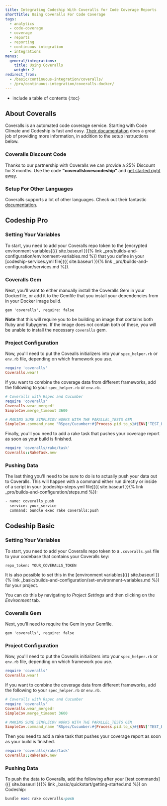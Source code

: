 ```yaml
---
title: Integrating Codeship With Coveralls for Code Coverage Reports
shortTitle: Using Coveralls For Code Coverage
tags:
  - analytics
  - code-coverage
  - coverage
  - reports
  - reporting
  - continuous integration
  - integrations
menus:
  general/integrations:
    title: Using Coveralls
    weight: 2
redirect_from:
  - /basic/continuous-integration/coveralls/
  - /pro/continuous-integration/coveralls-docker/
---
```


* include a table of contents
{:toc}

## About Coveralls

Coveralls is an automated code coverage service. Starting with Code Climate and Codeship is fast and easy. [Their documentation](https://coveralls.zendesk.com/hc/en-us/categories/200131159-Documentation) does a great job of providing more information, in addition to the setup instructions below.

### Coveralls Discount Code

Thanks to our partnership with Coveralls we can provide a 25% Discount for 3 months. Use the code **"coverallslovescodeship"** and [get started right away](https://coveralls.io/).

### Setup For Other Languages

Coveralls supports a lot of other languages. Check out their fantastic [documentation](https://coveralls.io/docs/supported_continuous_integration).

## Codeship Pro

### Setting Your Variables

To start, you need to add your Coveralls repo token to the [encrypted environment variables]({{ site.baseurl }}{% link _pro/builds-and-configuration/environment-variables.md %}) that you define in your [codeship-services.yml file]({{ site.baseurl }}{% link _pro/builds-and-configuration/services.md %}).

### Coveralls Gem

Next, you'll want to either manually install the Coveralls Gem in your Dockerfile, or add it to the Gemfile that you install your dependencies from in your Docker image build.

```
gem 'coveralls', require: false
```

**Note** that this will require you to be building an image that contains both Ruby and Rubygems. If the image does not contain both of these, you will be unable to install the necessary `coveralls` gem.

### Project Configuration

Now, you'll need to put the Covealls initializers into your `spec_helper.rb` or `env.rb` file, depending on which framework you use.

```ruby
require 'coveralls'
Coveralls.wear!
```

If you want to combine the coverage data from different frameworks, add the following to your `spec_helper.rb` or `env.rb`.

```ruby
# Coveralls with Rspec and Cucumber
require 'coveralls'
Coveralls.wear_merged!
SimpleCov.merge_timeout 3600

# MAKING SURE SIMPLECOV WORKS WITH THE PARALLEL_TESTS GEM
SimpleCov.command_name "RSpec/Cucumber:#{Process.pid.to_s}#{ENV['TEST_ENV_NUMBER']}"
```

Finally, you'll you need to add a rake task that pushes your coverage report as soon as your build is finished.

```ruby
require 'coveralls/rake/task'
Coveralls::RakeTask.new
```

### Pushing Data

The last thing you'll need to be sure to do is to actually push your data out to Coveralls. This will happen with a command either run directly or inside of a script in your [codeship-steps.yml file]({{ site.baseurl }}{% link _pro/builds-and-configuration/steps.md %}):


```bash
- name: coveralls_push
  service: your_service
  command: bundle exec rake coveralls:push
```

## Codeship Basic

### Setting Your Variables

To start, you need to add your Coveralls repo token to a `.coveralls.yml` file to your codebase that contains your Coveralls key:

```
repo_token: YOUR_COVERALLS_TOKEN
```

It is also possible to set this in the [environment variables]({{ site.baseurl }}{% link _basic/builds-and-configuration/set-environment-variables.md %}) for your project.

You can do this by navigating to _Project Settings_ and then clicking on the _Environment_ tab.

### Coveralls Gem

Next, you'll need to require the Gem in your Gemfile.

```
gem 'coveralls', require: false
```

### Project Configuration

Now, you'll need to put the Covealls initializers into your `spec_helper.rb` or `env.rb` file, depending on which framework you use.

```ruby
require 'coveralls'
Coveralls.wear!
```

If you want to combine the coverage data from different frameworks, add the following to your `spec_helper.rb` or `env.rb`.

```ruby
# Coveralls with Rspec and Cucumber
require 'coveralls'
Coveralls.wear_merged!
SimpleCov.merge_timeout 3600

# MAKING SURE SIMPLECOV WORKS WITH THE PARALLEL_TESTS GEM
SimpleCov.command_name "RSpec/Cucumber:#{Process.pid.to_s}#{ENV['TEST_ENV_NUMBER']}"
```

Then you need to add a rake task that pushes your coverage report as soon as your build is finished.

```ruby
require 'coveralls/rake/task'
Coveralls::RakeTask.new
```

### Pushing Data

To push the data to Coveralls, add the following after your [test commands]({{ site.baseurl }}{% link _basic/quickstart/getting-started.md %}) on Codeship:

```ruby
bundle exec rake coveralls:push
```
